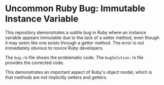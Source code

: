 # Uncommon Ruby Bug: Immutable Instance Variable

This repository demonstrates a subtle bug in Ruby where an instance variable appears immutable due to the lack of a setter method, even though it may seem like one exists through a getter method.  The error is not immediately obvious to novice Ruby developers.

The `bug.rb` file shows the problematic code. The `bugSolution.rb` file provides the corrected code.

This demonstrates an important aspect of Ruby's object model, which is that methods are not implicitly setters and getters.
